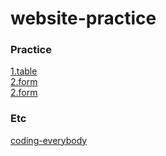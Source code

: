 # website-practice
<h3>Practice</h3>
<a href="https://gitbylee.github.io/website-practice/practice/table.html">1.table</a><br>
<a href="https://gitbylee.github.io/website-practice/practice/form.html">2.form</a><br>
<a href="https://gitbylee.github.io/website-practice/practice/card-ui/card-ui.html">2.form</a><br>



<h3>Etc</h3>
<a href="https://gitbylee.github.io/website-practice/coding-everybody/index.html">coding-everybody</a>
